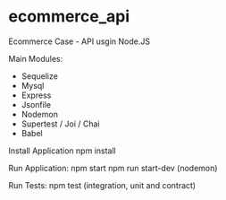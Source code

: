 # ecommerce_api
Ecommerce Case - API usgin Node.JS

Main Modules:
* Sequelize
* Mysql
* Express
* Jsonfile
* Nodemon
* Supertest / Joi / Chai
* Babel

Install Application
    npm install

Run Application: 
    npm start
    npm run start-dev (nodemon)

Run Tests: 
    npm test (integration, unit and contract)